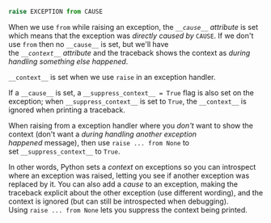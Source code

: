 ```python
raise EXCEPTION from CAUSE
```

When we use `from` while raising an exception, the _`__cause__` attribute_ is set which means that the exception was _directly caused by_ `CAUSE`. If we don't use `from` then no `__cause__` is set, but we'll have the _`__context__` attribute_ and the traceback shows the context as _during handling something else happened_.

`__context__` is set when we use `raise` in an exception handler.

If a `__cause__` is set, a `__suppress_context__ = True` flag is also set on the exception; when `__suppress_context__` is set to `True`, the `__context__` is ignored when printing a traceback.

When raising from a exception handler where you _don't_ want to show the context (don't want a _during handling another exception happened_ message), then use `raise ... from None` to set `__suppress_context__` to `True`.

In other words, Python sets a _context_ on exceptions so you can introspect where an exception was raised, letting you see if another exception was replaced by it. You can also add a _cause_ to an exception, making the traceback explicit about the other exception (use different wording), and the context is ignored (but can still be introspected when debugging). Using `raise ... from None` lets you suppress the context being printed.
